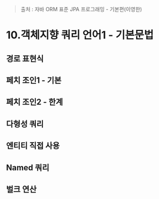 > 출처 : 자바 ORM 표준 JPA 프로그래밍 - 기본편(이영한)

# 10.객체지향 쿼리 언어1 - 기본문법
## 경로 표현식
## 페치 조인1 - 기본
## 페치 조인2 - 한계
## 다형성 쿼리
## 엔티티 직접 사용
## Named 쿼리
## 벌크 연산
